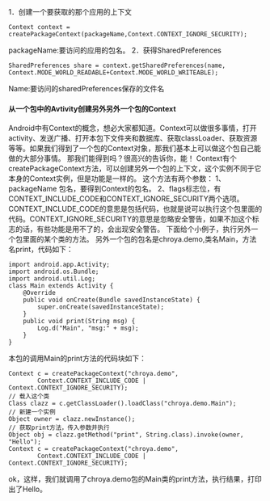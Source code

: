 1．创建一个要获取的那个应用的上下文
```  
Context context = createPackageContext(packageName,Context.CONTEXT_IGNORE_SECURITY);
```  
packageName:要访问的应用的包名。
2．获得SharedPreferences
```  
SharedPreferences share = context.getSharedPreferences(name, Context.MODE_WORLD_READABLE+Context.MODE_WORLD_WRITEABLE);
```  
Name:要访问的sharedPreferences保存的文件名
#### 从一个包中的Avtivity创建另外另外一个包的Context
Android中有Context的概念，想必大家都知道。Context可以做很多事情，打开activity、发送广播、打开本包下文件夹和数据库、获取classLoader、获取资源等等。如果我们得到了一个包的Context对象，那我们基本上可以做这个包自己能做的大部分事情。
那我们能得到吗？很高兴的告诉你，能！
Context有个createPackageContext方法，可以创建另外一个包的上下文，这个实例不同于它本身的Context实例，但是功能是一样的。
这个方法有两个参数：
1、packageName  包名，要得到Context的包名。
2、flags标志位，有CONTEXT_INCLUDE_CODE和CONTEXT_IGNORE_SECURITY两个选项。CONTEXT_INCLUDE_CODE的意思是包括代码，也就是说可以执行这个包里面的代码。CONTEXT_IGNORE_SECURITY的意思是忽略安全警告，如果不加这个标志的话，有些功能是用不了的，会出现安全警告。
下面给个小例子，执行另外一个包里面的某个类的方法。
另外一个包的包名是chroya.demo,类名Main，方法名print，代码如下：
```  
import android.app.Activity;
import android.os.Bundle;
import android.util.Log;
class Main extends Activity {
	@Override
	public void onCreate(Bundle savedInstanceState) {
		super.onCreate(savedInstanceState);
	}
	public void print(String msg) {
		Log.d("Main", "msg:" + msg);
	}
}
```
本包的调用Main的print方法的代码块如下：
```  
Context c = createPackageContext("chroya.demo",
		Context.CONTEXT_INCLUDE_CODE | Context.CONTEXT_IGNORE_SECURITY);
// 载入这个类
Class clazz = c.getClassLoader().loadClass("chroya.demo.Main");
// 新建一个实例
Object owner = clazz.newInstance();
// 获取print方法，传入参数并执行
Object obj = clazz.getMethod("print", String.class).invoke(owner, "Hello");
Context c = createPackageContext("chroya.demo",
		Context.CONTEXT_INCLUDE_CODE | Context.CONTEXT_IGNORE_SECURITY);
```
ok，这样，我们就调用了chroya.demo包的Main类的print方法，执行结果，打印出了Hello。 
